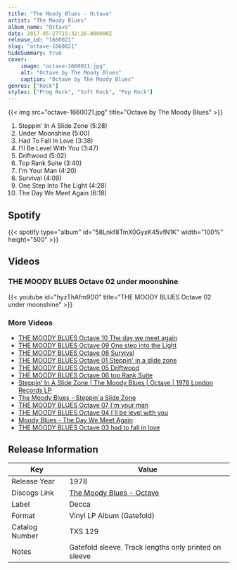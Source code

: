 ```yaml
---
title: "The Moody Blues - Octave"
artist: "The Moody Blues"
album_name: "Octave"
date: 2017-05-27T15:32:26.000000Z
release_id: "1660021"
slug: "octave-1660021"
hideSummary: true
cover:
    image: "octave-1660021.jpg"
    alt: "Octave by The Moody Blues"
    caption: "Octave by The Moody Blues"
genres: ["Rock"]
styles: ["Prog Rock", "Soft Rock", "Pop Rock"]
---
```


{{< img src="octave-1660021.jpg" title="Octave by The Moody Blues" >}}

<!-- section break -->

1. Steppin' In A Slide Zone (5:28)
2. Under Moonshine (5:00)
3. Had To Fall In Love (3:38)
4. I'll Be Level With You (3:47)
5. Driftwood (5:02)
6. Top Rank Suite (3:40)
7. I'm Your Man (4:20)
8. Survival (4:09)
9. One Step Into The Light (4:28)
10. The Day We Meet Again (6:18)

<!-- section break -->


## Spotify
{{< spotify type="album" id="58Lnkf8TmX0GyxK45vfN1K" width="100%" height="500" >}}



## Videos
### THE MOODY BLUES Octave 02 under moonshine
{{< youtube id="hyzThAfm9D0" title="THE MOODY BLUES Octave 02 under moonshine" >}}<br>

### More Videos

- [THE MOODY BLUES Octave 10 The day we meet again](https://www.youtube.com/watch?v=WBedAweB96Y)
- [THE MOODY BLUES Octave 09 One step into the Light](https://www.youtube.com/watch?v=WASVOabb3C8)
- [THE MOODY BLUES Octave 08 Survival](https://www.youtube.com/watch?v=p4O6blewlIg)
- [THE MOODY BLUES Octave 01 Steppin' in a slide zone](https://www.youtube.com/watch?v=Qyp_5M1dV88)
- [THE MOODY BLUES Octave 05 Driftwood](https://www.youtube.com/watch?v=uW4gwfRG4Q4)
- [THE MOODY BLUES Octave 06 top Rank Suite](https://www.youtube.com/watch?v=U1dn7P6qIfQ)
- [Steppin' In A Slide Zone | The Moody Blues | Octave | 1978 London Records LP](https://www.youtube.com/watch?v=IefRKigKiaQ)
- [The Moody Blues - Steppin´a Slide Zone](https://www.youtube.com/watch?v=FLES11HG4GA)
- [THE MOODY BLUES Octave 07 I´m your man](https://www.youtube.com/watch?v=P9LnALULXU0)
- [THE MOODY BLUES Octave 04 I´ll be level with you](https://www.youtube.com/watch?v=OGJoyUbUdhI)
- [Moody Blues - The Day We Meet Again](https://www.youtube.com/watch?v=Zs2Hwp8pmoQ)
- [THE MOODY BLUES Octave 03 had to fall in love](https://www.youtube.com/watch?v=jxN_LCVHtdk)


## Release Information
|  Key           | Value                                                |
| ---------------| ---------------------------------------------------- |
| Release Year   | 1978                                   |
| Discogs Link   | [The Moody Blues - Octave](https://www.discogs.com/release/1660021-The-Moody-Blues-Octave) |
| Label          | Decca |
| Format         | Vinyl LP Album (Gatefold) |
| Catalog Number | TXS 129 |
| Notes | Gatefold sleeve.   Track lengths only printed on sleeve  |